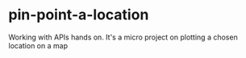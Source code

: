 # pin-point-a-location
Working with APIs hands on. It's a micro project on plotting a chosen location on a map
